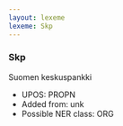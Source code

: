 ```yaml
---
layout: lexeme
lexeme: Skp
---
```


###  Skp

Suomen keskuspankki
* UPOS:  PROPN
* Added from:  unk
* Possible NER class:  ORG

